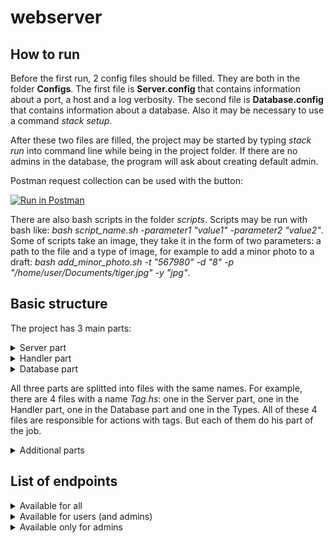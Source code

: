 # webserver

## How to run
Before the first run, 2 config files should be filled. They are both in the folder **Configs**.
The first file is **Server.config** that contains information about a port, a host and a log verbosity.
The second file is **Database.config** that contains information about a database.
Also it may be necessary to use a command *stack setup*.

After these two files are filled, the project may be started by typing *stack run* into command line while being in the project folder. If there are no admins in the database, the program will ask about creating default admin.

Postman request collection can be used with the button: 

[![Run in Postman](https://run.pstmn.io/button.svg)](https://app.getpostman.com/run-collection/20187244-a860b4c5-3e4d-4d31-974e-24a776768678?action=collection%2Ffork&collection-url=entityId%3D20187244-a860b4c5-3e4d-4d31-974e-24a776768678%26entityType%3Dcollection%26workspaceId%3D23a81905-7494-4f7d-915f-7199856dd026)

There are also bash scripts in the folder *scripts*. Scripts may be run with bash like: *bash script_name.sh -parameter1 "value1" -parameter2 "value2"*. Some of scripts take an image, they take it in the form of two parameters: a path to the file and a type of image, for example to add a minor photo to a draft: *bash add_minor_photo.sh -t "567980" -d "8" -p "/home/user/Documents/tiger.jpg" -y "jpg"*. 

## Basic structure 
The project has 3 main parts:
<details>
<summary>Server part</summary>

The file **Server.hs** gets a user request, considers a path and a method within a request and then calls a requested function from one of the server part files. These files are found in the folder */src*.
Each of these functions gets a query and, if necessary, a body of request from the **Server.hs**. Then they try to parse these data using functions from **Utility.hs** and then check if all needed data are presented. If not, they give a negative answer to user. Otherwise they call functons from *Handler part* and give an answer to user according to results.
</details>

<details>
<summary>Handler part</summary>

Files from this part are in the folder */Handler*. These files contain the main logic of the project. They get data from the server part and perform actions with a help of *Database part*, then return results to the server part. 
</details>

<details>
<summary>Database part</summary>

This part is responsible for work with database and contains queries to a database. They are stored in the folder */Database/Queries*. They are used to insert, update, delete or get data from a database.
**Connection.hs** is responsible for openning/closing connection to a database.
**Migration.hs** is responsible for applying migrations to a database.
</details>

All three parts are splitted into files with the same names. For example, there are 4 files with a name *Tag.hs*: one in the Server part, one in the Handler part, one in the Database part and one in the Types. All of these 4 files are responsible for actions with tags. But each of them do his part of the job.

<details>
<summary>Additional parts</summary>

Additional parts are folders */scripts*, */DatabaseMigrations* and */test*:

- *Scripts* contains sh scripts with curl requests in main folder and additional utility scripts in *utility* folder. 

- *DatabaseMigrations* contains sql files that needed to make migrations.

- *Test* contains tests for the Handler part.
</details>

## List of endpoints

<details>
<summary> Available for all </summary>

- POST /users 
    * Create a user
    * Required parameters: 
        * name
        * surname
        * login
        * password
    * Also there *may* be an image "avatar"
    * Return a token in case of success

- /tokens 
    * Make a new token
    * Required parameters:
        * login
        * password
    * Return a new token in case of success

- GET /images
    * Get an image
    * Required parameters:
        * image_id
    * Return an image in case of success

- GET /tags 
    * Get tags or a tag
    * Required parameters: none
    * Optional parameters:
        * tag_id
    * Return a list of tags if there are no parameters or a tag if there are in case of success

- GET /categories
    * Get categories or a category
    * Required parameters: none
    * Optional parameters:
        * category_id
    * Return a list of categories if there are no parameters or a category if there are in case of success

- GET /posts
    * Get posts
    * Required parameters: none
    * Optional parameters:
        * author_name
        * category_id
        * tag
        * tag_id
        * tag_in
        * tag_all
        * post_name
        * text
        * substring
        * date_after
        * date_at
        * date_before
        * sort_by
        * offset
        * limit
    * "sort_by" can be: "by_date" / "by_author" / "by_category" / "by_photos_number"
    * "tag_in" and "tag_all" can have several values, they should be separated by ","
    * Return all posts (max at a time = 10) if there are no optional parameters. Return posts (max at a time = 10 or less if there is a limit parameter) only with corresponding parameters if there are optional paramaters. Return no post if there are no posts with such optional parameters

- GET /comments
    * Get all comments to a post
    * Required parameters:
        * post_id
    * Return a list of comments to a post in case of success
</details>

<details>
<summary>Available for users (and admins)</summary>

- GET /users
    * Get a user
    * Required parameters:
        * token
    * Return a user in case of success

- POST users/avatar
    * Add an avatar to a user (or change it in case there is already an avatar)
    * Required parameters: an image "avatar"
    * Return nothing in case of success

- POST /comments
    * Create a comment to a post
    * Required parameters:
        * token
        * post_id
        * text
    * Return nothing in case of success

- GET /drafts
    * Get a draft
    * Required parameters:
        * token
        * draft_id
    * Return a draft in case of success

- POST /drafts
    * Create a draft
    * Required parameters:
        * token
        * category_id
        * description
        * name
    * Optional parameters:
        * tag_id
    * Also there *may* be an image "main_photo"
    * "tag_id" can have serveral values, they should be separated by ","
    * Return nothing in case of success

- PUT /drafts
    * Edit a draft
    * Required parameters:
        * token
        * draft_id
    * Optional parameters:
        * category_id
        * tag_id
        * name
        * description
    * Also there may be an image "main_photo"
    * "tag_id" can have serveral values, they should be separated by ","
    * Return nothing in case of success

- DELETE /drafts
    * Delete a draft
    * Required parameters:
        * token
        * draft_id
    * Return nothing in case of success

- POST drafts/minor_photo
    * Add a minor photo to a draft
    * Required parameters:
        * token
        * draft_id
    * Also there should be an image "minor_photo"
    * Return nothing in case of success

- DELETE drafts/minor_photo
    * Delete a minor photo from a draft
    * Required parameters:
        * token
        * draft_id
        * minor_photo_id
    * Return nothing in case of success

- /publish
    * Make a post from a draft or if a post already exists then update it
    * Required parameters:
        * token
        * draft_id
    * Return nothing in case of success
</details>

<details>
<summary>Available only for admins</summary>

- DELETE /users
    * Delete a user
    * Required parameters:
        * token
        * user_id
    * Return nothing in case of success

- POST /authors
    * Create an author
    * Required parameters:
        * token
        * user_id
        * description
    * Return nothing in case of success

- PUT /authors
    * Edit an author
    * Required parameters:
        * token
        * author_id
        * description
    * Return nothing in case of success

- GET /authors
    * Get an author
    * Required parameters:
        * token
        * author_id
    * Return an author in case of success

- DELETE /authors
    * Delete an author
    * Required parameters:
        * token
        * author_id
    * Return nothing in case of success

- POST /tags
    * Create a tag
    * Required parameters:
        * token
        * name
    * Return nothing in case of success

- PUT /tags
    * Edit a tag
    * Required parameters:
        * token
        * tag_id
        * name
    * Return nothing in case of success

- DELETE /tags
    * Delete a tag
    * Required parameters:
        * token
        * tag_id
    * Return nothing in case of success

- POST /categories
    * Create a category
    * Required parameters:
        * token
        * name
    * Optional parameters:
        * parent_id
    * Return nothing in case of success

- PUT /categories 
    * Edit a category
    * Required parameters:
        * token
        * category_id
    * Optional parameters:
        * parent_id
        * name
    * Return nothing in case of success

- DELETE /categories
    * Delete a category
    * Required parameters:
        * token
        * category_id
    * Return nothing in case of success

- DELETE /comments
    * Delete a comment
    * Required parameters:
        * token
        * comment_id
    * Return nothing in case of success
</details>
